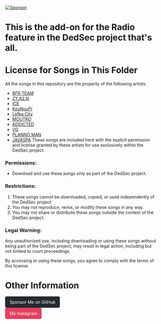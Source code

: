 [![Sponsor](https://img.shields.io/badge/sponsor-GitHub-green)](https://github.com/sponsors/dedsec1121fk)    
# This is the add-on for the Radio feature in the DedSec project that's all.

# License for Songs in This Folder  

All the songs in this repository are the property of the following artists: 
- [BFR TEAM](https://youtube.com/@bfrteamofficial4314?si=lKcvAnxP8UCZ1_LC) 
- [ZY.A2.N](https://youtube.com/@zyana2) 
- [ICE](https://youtube.com/@alleyesonice) 
- [KouNouPi](https://youtube.com/@kunupi_) 
- [Lefka City](https://youtube.com/@lefkascrew) 
- [MOUTRO](https://youtu.be/-yFMC742eEc)
- [ADDICTED](https://youtube.com/@addictedofficial97)  
- [VG](https://youtube.com/channel/UCCmDVXMw9nlmoj_Cl-7mRHg?si=BV5VpTJOZHAw6nYp)
- [PLANNO MAN](https://youtube.com/@plannoman6698?si=ctZJTvMGGpXXz7K4)
- [JAVASPA](https://youtube.com/@javaspa)
These songs are included here with the explicit permission and license granted by these artists for use exclusively within the DedSec project.  
### Permissions:  
- Download and use these songs only as part of the DedSec project.  

### Restrictions:  
1. These songs cannot be downloaded, copied, or used independently of the DedSec project.  
2. You may not reproduce, remix, or modify these songs in any way.  
3. You may not share or distribute these songs outside the context of the DedSec project.  

### Legal Warning:  
Any unauthorized use, including downloading or using these songs without being part of the DedSec project, may result in legal action, including but not limited to court proceedings.  

By accessing or using these songs, you agree to comply with the terms of this license.

# Other Information  
<a href="https://github.com/sponsors/dedsec1121fk" style="display: inline-block; padding: 10px 15px; background-color: #24292e; color: white; text-decoration: none; border-radius: 5px;">Sponsor Me on GitHub</a>  
<a href="https://www.instagram.com/dedsec1121fk_official" style="display: inline-block; padding: 10px 15px; background-color: #E4405F; color: white; text-decoration: none; border-radius: 5px;">My Instagram</a>  
